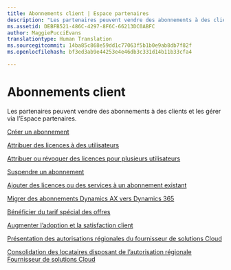 ```yaml
---
title: Abonnements client | Espace partenaires
description: "Les partenaires peuvent vendre des abonnements à des clients et les gérer via l’Espace partenaires."
ms.assetid: DEBFB521-486C-4297-8F6C-66213DC0ABFC
author: MaggiePucciEvans
translationtype: Human Translation
ms.sourcegitcommit: 14ba85c868e59dd1c77063f5b1b0e9ab8db7f82f
ms.openlocfilehash: bf3ed3ab9e44253e4e46db3c331d14b11b33cfa4

---
```


# Abonnements client


Les partenaires peuvent vendre des abonnements à des clients et les gérer via l’Espace partenaires.

[Créer un abonnement](create-a-new-subscription.md)

[Attribuer des licences à des utilisateurs](assign-licenses-to-users.md)

[Attribuer ou révoquer des licences pour plusieurs utilisateurs](bulk-license-provisioning-for-multiple-users.md)

[Suspendre un abonnement](suspend-a-subscription.md)

[Ajouter des licences ou des services à un abonnement existant](add-licenses-or-services-to-an-existing-subscription.md)

[Migrer des abonnements Dynamics AX vers Dynamics&nbsp;365](manual-subscription-migration.md)

[Bénéficier du tarif spécial des offres](get-special-pricing-for-offers.md)

[Augmenter l’adoption et la satisfaction client](increasing-adoption-and-satisfaction.md)

[Présentation des autorisations régionales du fournisseur de solutions Cloud](regional-authorization-overview.md)

[Consolidation des locataires disposant de l’autorisation régionale Fournisseur de solutions&nbsp;Cloud](csp-regional-authorization-tenant-consolidation.md)

 

 






<!--HONumber=Nov16_HO4-->


